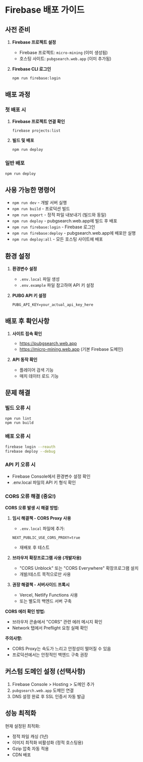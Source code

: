 # Firebase 배포 가이드

## 사전 준비

1. **Firebase 프로젝트 설정**
   - Firebase 프로젝트: `micro-mining` (이미 생성됨)
   - 호스팅 사이트: `pubgsearch.web.app` (이미 추가됨)

2. **Firebase CLI 로그인**
   ```bash
   npm run firebase:login
   ```

## 배포 과정

### 첫 배포 시
1. **Firebase 프로젝트 연결 확인**
   ```bash
   firebase projects:list
   ```

2. **빌드 및 배포**
   ```bash
   npm run deploy
   ```

### 일반 배포
```bash
npm run deploy
```

## 사용 가능한 명령어

- `npm run dev` - 개발 서버 실행
- `npm run build` - 프로덕션 빌드
- `npm run export` - 정적 파일 내보내기 (빌드와 동일)
- `npm run deploy` - pubgsearch.web.app에 빌드 후 배포
- `npm run firebase:login` - Firebase 로그인
- `npm run firebase:deploy` - pubgsearch.web.app에 배포만 실행
- `npm run deploy:all` - 모든 호스팅 사이트에 배포

## 환경 설정

1. **환경변수 설정**
   - `.env.local` 파일 생성
   - `.env.example` 파일 참고하여 API 키 설정

2. **PUBG API 키 설정**
   ```env
   PUBG_API_KEY=your_actual_api_key_here
   ```

## 배포 후 확인사항

1. **사이트 접속 확인**
   - https://pubgsearch.web.app
   - https://micro-mining.web.app (기본 Firebase 도메인)

2. **API 동작 확인**
   - 플레이어 검색 기능
   - 매치 데이터 로드 기능

## 문제 해결

### 빌드 오류 시
```bash
npm run lint
npm run build
```

### 배포 오류 시
```bash
firebase login --reauth
firebase deploy --debug
```

### API 키 오류 시
- Firebase Console에서 환경변수 설정 확인
- .env.local 파일의 API 키 형식 확인

### CORS 오류 해결 (중요!)

**CORS 오류 발생 시 해결 방법:**

1. **임시 해결책 - CORS Proxy 사용**
   - `.env.local` 파일에 추가:
   ```env
   NEXT_PUBLIC_USE_CORS_PROXY=true
   ```
   - 재배포 후 테스트

2. **브라우저 확장프로그램 사용 (개발자용)**
   - "CORS Unblock" 또는 "CORS Everywhere" 확장프로그램 설치
   - 개발/테스트 목적으로만 사용

3. **권장 해결책 - 서버사이드 프록시**
   - Vercel, Netlify Functions 사용
   - 또는 별도의 백엔드 서버 구축

**CORS 에러 확인 방법:**
- 브라우저 콘솔에서 "CORS" 관련 에러 메시지 확인
- Network 탭에서 Preflight 요청 실패 확인

**주의사항:**
- CORS Proxy는 속도가 느리고 안정성이 떨어질 수 있음
- 프로덕션에서는 안정적인 백엔드 구축 권장

## 커스텀 도메인 설정 (선택사항)

1. Firebase Console > Hosting > 도메인 추가
2. `pubgsearch.web.app` 도메인 연결
3. DNS 설정 완료 후 SSL 인증서 자동 발급

## 성능 최적화

현재 설정된 최적화:
- 정적 파일 캐싱 (1년)
- 이미지 최적화 비활성화 (정적 호스팅용)
- Gzip 압축 자동 적용
- CDN 배포